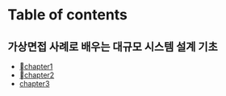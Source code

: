 # Table of contents

## 가상면접 사례로 배우는 대규모 시스템 설계 기초

* [chapter1](README.md)
* [chapter2](undefined/chapter2.md)
* [chapter3](undefined/chapter3.md)
